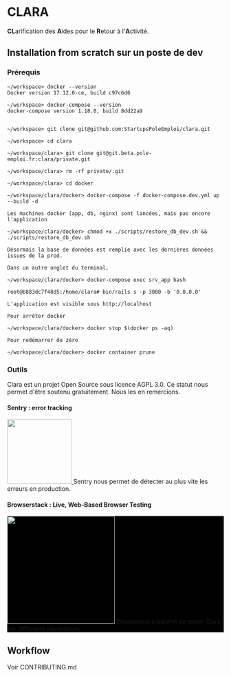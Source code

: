 # CLARA

**CL**arification des **A**ides pour le **R**etour à l'**A**ctivité.

## Installation from scratch sur un poste de dev

### Prérequis

```
~/workspace> docker --version
Docker version 17.12.0-ce, build c97c6d6

~/workspace> docker-compose --version
docker-compose version 1.18.0, build 8dd22a9


~/workspace> git clone git@github.com:StartupsPoleEmploi/clara.git

~/workspace> cd clara

~/workspace/clara> git clone git@git.beta.pole-emploi.fr:clara/private.git

~/workspace/clara> rm -rf private/.git

~/workspace/clara> cd docker 

~/workspace/clara/docker> docker-compose -f docker-compose.dev.yml up --build -d

Les machines docker (app, db, nginx) sont lancées, mais pas encore l'application

~/workspace/clara/docker> chmod +x ./scripts/restore_db_dev.sh && ./scripts/restore_db_dev.sh

Désormais la base de données est remplie avec les dernières données issues de la prod.

Dans un autre onglet du terminal, 

~/workspace/clara/docker> docker-compose exec srv_app bash

root@b883dc7f48d5:/home/clara# bin/rails s -p 3000 -b '0.0.0.0'

L'application est visible sous http://localhost

Pour arrêter docker

~/workspace/clara/docker> docker stop $(docker ps -aq)

Pour redémarrer de zéro

~/workspace/clara/docker> docker container prune

```

### Outils 
Clara est un projet Open Source sous licence AGPL 3.0. 
Ce statut nous permet d'être soutenu gratuitement. Nous les en remercions.

#### Sentry : error tracking
<p>
  <a href="https://sentry.io">
  <img src="https://sentry-brand.storage.googleapis.com/sentry-logo-black.png" width="150"/>
 </a>
Sentry nous permet de détecter au plus vite les erreurs en production.

</p>

#### Browserstack : Live, Web-Based Browser Testing
<p style="background-color: black;">
 <a href="https://www.browserstack.com/">
  <img src="https://www.browserstack.com/images/layout/browserstack-logo-600x315.png" width="250"/>
 </a>
 Browserstack permet de tester Clara sur différents navigateurs.
</p>

## Workflow

Voir CONTRIBUTING.md
